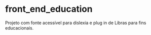 # front_end_education
Projeto com fonte acessível para dislexia e plug in de Libras para fins educacionais.
